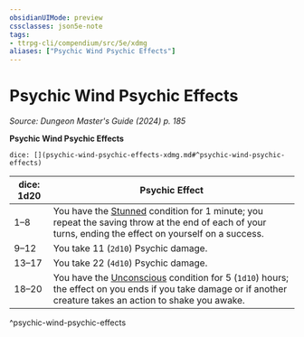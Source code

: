 ```yaml
---
obsidianUIMode: preview
cssclasses: json5e-note
tags:
- ttrpg-cli/compendium/src/5e/xdmg
aliases: ["Psychic Wind Psychic Effects"]
---
```

# Psychic Wind Psychic Effects
*Source: Dungeon Master's Guide (2024) p. 185* 

**Psychic Wind Psychic Effects**

`dice: [](psychic-wind-psychic-effects-xdmg.md#^psychic-wind-psychic-effects)`

| dice: 1d20 | Psychic Effect |
|------------|----------------|
| 1–8 | You have the [Stunned](conditions.md#Stunned) condition for 1 minute; you repeat the saving throw at the end of each of your turns, ending the effect on yourself on a success. |
| 9–12 | You take 11 (`2d10`) Psychic damage. |
| 13–17 | You take 22 (`4d10`) Psychic damage. |
| 18–20 | You have the [Unconscious](conditions.md#Unconscious) condition for 5 (`1d10`) hours; the effect on you ends if you take damage or if another creature takes an action to shake you awake. |
^psychic-wind-psychic-effects